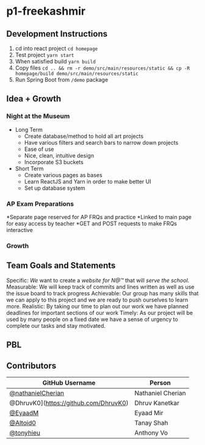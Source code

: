 # p1-freekashmir

## Development Instructions 
1. cd into react project `cd homepage`
2. Test project `yarn start`
3. When satisfied build `yarn build`
4. Copy files `cd .. && rm -r demo/src/main/resources/static && cp -R homepage/build demo/src/main/resources/static`
5. Run Spring Boot from `/demo` package



## Idea + Growth 

### Night at the Museum
- Long Term
	- Create database/method to hold all art projects
	- Have various filters and search bars to narrow down projects
	- Ease of use 
	- Nice, clean, intuitive design
	- Incorporate S3 buckets
- Short Term
	- Create various pages as bases
	- Learn ReactJS and Yarn in order to make better UI
	- Set up database system

### AP Exam Preparations
*Separate page reserved for AP FRQs and practice
*Linked to main page for easy access by teacher
*GET and POST requests to make FRQs interactive

### Growth

## Team Goals and Statements
Specific: *We* want to create a *website for N@™* that will *serve the school*.
Measurable: We will keep track of commits and lines written as well as use the issue board to track progress
Achievable: Our group has many skills that we can apply to this project and we are ready to push ourselves to learn more.
Realistic: By taking our time to plan out our work we have planned deadlines for important sections of our work
Timely: As our project will be used by many people on a fixed date we have a sense of urgency to complete our tasks and stay motivated. 

## PBL

## Contributors

| GitHub Username | Person |
| --- | --- |
| [@nathanielCherian](https://github.com/nathanielCherian) | Nathaniel Cherian |
| @DhruvK0](https://github.com/DhruvK0) | Dhruv Kanetkar |
| [@EyaadM](https://github.com/eyaadm) | Eyaad Mir |
| [@Altoid0](https://github.com/Altoid0) | Tanay Shah |
| [@tonyhieu](https://github.com/tonyhieu) | Anthony Vo |
